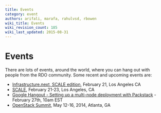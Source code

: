 ```yaml
---
title: Events
category: event
authors: arifali, marafa, rahulvsd, rbowen
wiki_title: Events
wiki_revision_count: 185
wiki_last_updated: 2015-08-31
---
```


# Events

There are lots of events, around the world, where you can hang out with people from the RDO community. Some recent and upcoming events are:

*   [Infrastructure.next, SCALE edition](https://www.socallinuxexpo.org/scale12x/infrastructurenext), February 21, Los Angeles CA
*   [SCALE](https://www.socallinuxexpo.org/scale12x), February 21-23, Los Angeles, CA
*   [Google Hangout - Setting up a multi-node deployment with Packstack](Hangouts#Upcoming_Hangouts) - February 27th, 10am EST
*   [OpenStack Summit](http://www.openstack.org/summit/openstack-summit-atlanta-2014/), May 12-16, 2014, Atlanta, GA

